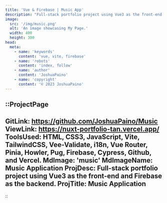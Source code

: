 ```yaml
---
title: 'Vue & Firebase | Music App'
description: "Full-stack portfolio project using Vue3 as the front-end and Firebase as the backend."
image:
  src: '/img/music.png'
  alt: 'An image showcasing My Page.'
  width: 400
  height: 300
head:
  meta:
    - name: 'keywords'
      content: 'vue, vite, firebase'
    - name: 'robots'
      content: 'index, follow'
    - name: 'author'
      content: 'JoshuaPaino'
    - name: 'copyright'
      content: '© 2023 JoshuaPaino'
---
```


::ProjectPage
---
GitLink: https://github.com/JoshuaPaino/Music
ViewLink: https://nuxt-portfolio-tan.vercel.app/
ToolsUsed: HTML, CSS3, JavaScript, Vite, TailwindCSS, Vee-Validate, i18n, Vue Router, Pinia, Howler, Pug, Firebase, Cypress, Github, and Vercel.
MdImage: 'music'
MdImageName: Music Application
ProjDesc: Full-stack portfolio project using Vue3 as the front-end and Firebase as the backend.
ProjTitle: Music Application
---

::
